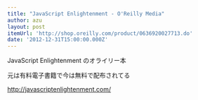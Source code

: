 ```yaml
---
title: "JavaScript Enlightenment - O'Reilly Media"
author: azu
layout: post
itemUrl: 'http://shop.oreilly.com/product/0636920027713.do'
date: '2012-12-31T15:00:00.000Z'
---
```

JavaScript Enlightenment のオライリー本

元は有料電子書籍で今は無料で配布されてる

http://javascriptenlightenment.com/
